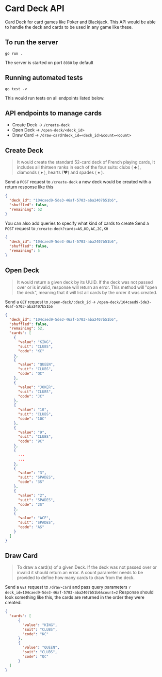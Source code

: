 # Card Deck API

Card Deck for card games like Poker and Blackjack. This API would be able to handle the deck and cards to be used in any
game like these. 

## To run the server

```
go run .
```
The server is started on port `8080` by default

## Running automated tests
```
go test -v
```
This would run tests on all endpoints listed below.


## API endpoints to manage cards

- Create Deck -> `/create-deck`
- Open Deck -> `/open-deck/<deck_id>`
- Draw Card -> `/draw-card?deck_id=<deck_id>&count=<count>`

## Create Deck
> It would create the standard 52-card deck of French playing cards, It includes
all thirteen ranks in each of the four suits: clubs ( ♣ ), diamonds ( ♦ ), hearts (♥)
and spades ( ♠ ).

Send a `POST` request to `/create-deck`
a new deck would be created with a return response like this

```json
{
  "deck_id": "104caed9-5de3-46af-5703-aba2407b51b6",
  "shuffled": false,
  "remaining": 52
}
```

You can also add queries to specify what kind of cards to create
Send a `POST` request to `/create-deck?cards=AS,KD,AC,2C,KH`

```json
{
  "deck_id": "104caed9-5de3-46af-5703-aba2407b51b6",
  "shuffled": false,
  "remaining": 5
}
```

## Open Deck
> It would return a given deck by its UUID. If the deck was not passed over or is
invalid, response will return an error. This method will "open the deck", meaning that
it will list all cards by the order it was created.

Send a `GET` request to `/open-deck/:deck_id` -> `/open-deck/104caed9-5de3-46af-5703-aba2407b51b6`

```json
{
  "deck_id": "104caed9-5de3-46af-5703-aba2407b51b6",
  "shuffled": false,
  "remaining": 52,
  "cards": [
    {
      "value": "KING",
      "suit": "CLUBS",
      "code": "KC"
    },
    {
      "value": "QUEEN",
      "suit": "CLUBS",
      "code": "QC"
    },
    {
      "value": "JOKER",
      "suit": "CLUBS",
      "code": "JC"
    },
    {
      "value": "10",
      "suit": "CLUBS",
      "code": "10C"
    },
    {
      "value": "9",
      "suit": "CLUBS",
      "code": "9C"
    },
    {
      ...
      ...
    },
    {
      "value": "3",
      "suit": "SPADES",
      "code": "3S"
    },
    {
      "value": "2",
      "suit": "SPADES",
      "code": "2S"
    },
    {
      "value": "ACE",
      "suit": "SPADES",
      "code": "AS"
    }
  ]
}
```

## Draw Card
> To draw a card(s) of a given Deck. If the deck was not passed over or
invalid it should return an error. A count parameter needs to be provided to
define how many cards to draw from the deck.

Send a `GET` request to `/draw-card` and pass query parameters `?deck_id=104caed9-5de3-46af-5703-aba2407b51b6&count=2`
Response should look something like this, the cards are returned in the order they were created.
  
```json
{
  "cards": [
      {
        "value": "KING",
        "suit": "CLUBS",
        "code": "KC"
      },
      {
        "value": "QUEEN",
        "suit": "CLUBS",
        "code": "QC"
      }
  ]
}
```
